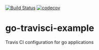 [![Build Status](https://travis-ci.org/andreluzz/go-travisci-example.svg?branch=master)](https://travis-ci.org/andreluzz/go-travisci-example)
[![codecov](https://codecov.io/gh/andreluzz/go-travisci-example/branch/master/graph/badge.svg)](https://codecov.io/gh/andreluzz/go-travisci-example)

# go-travisci-example
Travis CI configuration for go applications
